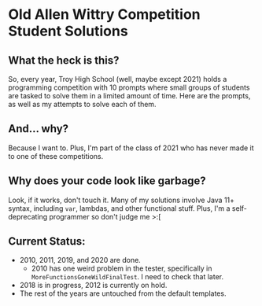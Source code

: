 # Old Allen Wittry Competition Student Solutions
## What the heck is this?
So, every year, Troy High School (well, maybe except 2021) holds a programming competition with 10 prompts where small groups of students are tasked to solve them in a limited amount of time. Here are the prompts, as well as my attempts to solve each of them.
## And... why?
Because I want to. Plus, I'm part of the class of 2021 who has never made it to one of these competitions.
## Why does your code look like garbage?
Look, if it works, don't touch it. Many of my solutions involve Java 11+ syntax, including ``var``, lambdas, and other functional stuff. Plus, I'm a self-deprecating programmer so don't judge me >:[

## Current Status:
- 2010, 2011, 2019, and 2020 are done.
  - 2010 has one weird problem in the tester, specifically in ``MoreFunctionsGoneWildFinalTest``. I need to check that later.
- 2018 is in progress, 2012 is currently on hold.
- The rest of the years are untouched from the default templates.
